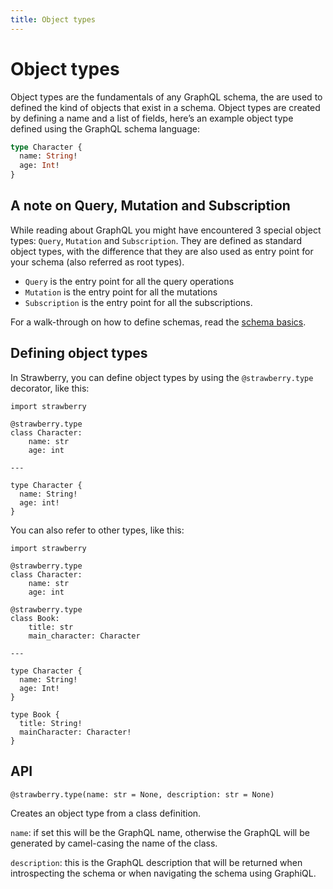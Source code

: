 ```yaml
---
title: Object types
---
```


# Object types

Object types are the fundamentals of any GraphQL schema, the are used to defined the kind of objects that exist in a schema. Object types are created by defining a name and a list of fields, here’s an example object type defined using the GraphQL schema language:

```graphql
type Character {
  name: String!
  age: Int!
}
```

## A note on Query, Mutation and Subscription

While reading about GraphQL you might have encountered 3 special object types: `Query`, `Mutation` and `Subscription`. They are defined as standard object types, with the difference that they are also used as entry point for your schema (also referred as root types).

- `Query` is the entry point for all the query operations
- `Mutation` is the entry point for all the mutations
- `Subscription` is the entry point for all the subscriptions.

For a walk-through on how to define schemas, read the [schema
basics](/docs/general/schema-basics.md).

## Defining object types

In Strawberry, you can define object types by using the `@strawberry.type` decorator, like this:

```python+schema
import strawberry

@strawberry.type
class Character:
    name: str
    age: int

---

type Character {
  name: String!
  age: int!
}
```

You can also refer to other types, like this:

```python+schema
import strawberry

@strawberry.type
class Character:
    name: str
    age: int

@strawberry.type
class Book:
    title: str
    main_character: Character

---

type Character {
  name: String!
  age: Int!
}

type Book {
  title: String!
  mainCharacter: Character!
}
```

## API

`@strawberry.type(name: str = None, description: str = None)`

Creates an object type from a class definition.

`name`: if set this will be the GraphQL name, otherwise the GraphQL will be generated by camel-casing the name of the class.

`description`: this is the GraphQL description that will be returned when introspecting the schema or when navigating the schema using GraphiQL.
